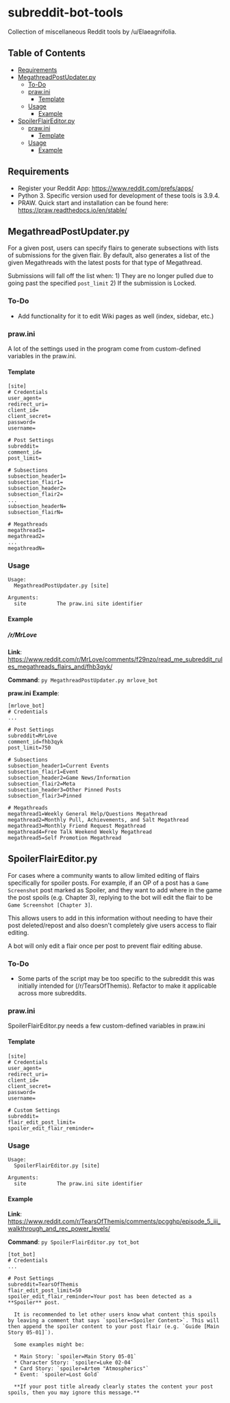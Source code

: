 # subreddit-bot-tools
Collection of miscellaneous Reddit tools by /u/Elaeagnifolia.

## Table of Contents
* [Requirements](#requirements)
* [MegathreadPostUpdater.py](#megathreadpostupdaterpy)
    * [To-Do](#to-do)
    * [praw.ini](#prawini)
        * [Template](#template)
    * [Usage](#usage)
        * [Example](#example)
* [SpoilerFlairEditor.py](#spoilerflaireditorpy)
    * [praw.ini](#prawini-1)
        * [Template](#template)
    * [Usage](#usage)
        * [Example](#example)

## Requirements

* Register your Reddit App: https://www.reddit.com/prefs/apps/
* Python 3. Specific version used for development of these tools is 3.9.4.
* PRAW. Quick start and installation can be found here: https://praw.readthedocs.io/en/stable/

## MegathreadPostUpdater.py
For a given post, users can specify flairs to generate subsections with lists of submissions for the given flair. By default, also generates a list of the given Megathreads with the latest posts for that type of Megathread.

Submissions will fall off the list when: 1) They are no longer pulled due to going past the specified `post_limit` 2) If the submission is Locked.

### To-Do
* Add functionality for it to edit Wiki pages as well (index, sidebar, etc.)

### praw.ini
A lot of the settings used in the program come from custom-defined variables in the praw.ini.

#### Template
```
[site]
# Credentials
user_agent=
redirect_uri=
client_id=
client_secret=
password=
username=

# Post Settings
subreddit=
comment_id=
post_limit=

# Subsections
subsection_header1=
subsection_flair1=
subsection_header2=
subsection_flair2=
...
subsection_headerN=
subsection_flairN=

# Megathreads
megathread1=
megathread2=
...
megathreadN=
```

### Usage
```
Usage:
  MegathreadPostUpdater.py [site]

Arguments:
  site          The praw.ini site identifier
```

#### Example

##### /r/MrLove

**Link**: https://www.reddit.com/r/MrLove/comments/f29nzo/read_me_subreddit_rules_megathreads_flairs_and/fhb3qyk/

**Command**: `py MegathreadPostUpdater.py mrlove_bot`

**praw.ini Example**:
```
[mrlove_bot]
# Credentials
...

# Post Settings
subreddit=MrLove
comment_id=fhb3qyk
post_limit=750

# Subsections
subsection_header1=Current Events
subsection_flair1=Event
subsection_header2=Game News/Information
subsection_flair2=Meta
subsection_header3=Other Pinned Posts
subsection_flair3=Pinned

# Megathreads
megathread1=Weekly General Help/Questions Megathread
megathread2=Monthly Pull, Achievements, and Salt Megathread
megathread3=Monthly Friend Request Megathread
megathread4=Free Talk Weekend Weekly Megathread
megathread5=Self Promotion Megathread
```

## SpoilerFlairEditor.py
For cases where a community wants to allow limited editing of flairs specifically for spoiler posts. For example, if an OP of a post has a `Game Screenshot` post marked as Spoiler, and they want to add where in the game the post spoils (e.g. Chapter 3), replying to the bot will edit the flair to be `Game Screenshot [Chapter 3]`.

This allows users to add in this information without needing to have their post deleted/repost and also doesn't completely give users access to flair editing.

A bot will only edit a flair once per post to prevent flair editing abuse.

### To-Do
* Some parts of the script may be too specific to the subreddit this was initially intended for (/r/TearsOfThemis). Refactor to make it applicable across more subreddits.

### praw.ini
SpoilerFlairEditor.py needs a few custom-defined variables in praw.ini

#### Template
```
[site]
# Credentials
user_agent=
redirect_uri=
client_id=
client_secret=
password=
username=

# Custom Settings
subreddit=
flair_edit_post_limit=
spoiler_edit_flair_reminder=
```

### Usage
```
Usage:
  SpoilerFlairEditor.py [site]

Arguments:
  site          The praw.ini site identifier
```

#### Example

**Link**: https://www.reddit.com/r/TearsOfThemis/comments/pcgghp/episode_5_iii_walkthrough_and_rec_power_levels/

**Command**: `py SpoilerFlairEditor.py tot_bot`

```
[tot_bot]
# Credentials
...

# Post Settings
subreddit=TearsOfThemis
flair_edit_post_limit=50
spoiler_edit_flair_reminder=Your post has been detected as a **Spoiler** post.

  It is recommended to let other users know what content this spoils by leaving a comment that says `spoiler=<Spoiler Content>`. This will then append the spoiler content to your post flair (e.g. `Guide [Main Story 05-01]`).

  Some examples might be:

  * Main Story: `spoiler=Main Story 05-01`
  * Character Story: `spoiler=Luke 02-04`
  * Card Story: `spoiler=Artem "Atmospherics"`
  * Event: `spoiler=Lost Gold`

  **If your post title already clearly states the content your post spoils, then you may ignore this message.**
```
